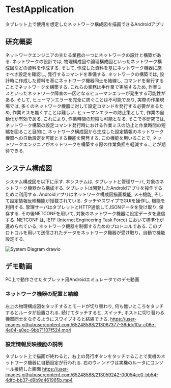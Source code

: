 # TestApplication
タブレット上で使用を想定したネットワーク構成図を描画できるAndroidアプリ

## 研究概要
ネットワークエンジニアの主たる業務の一つにネットワークの設計と構築がある. ネットワークの設計では,
物理構成図や論理構成図といったネットワーク構成図などの資料を作成する. そして, 作成した資料を基にネットワーク機器に施すべき設定を確認し, 発行するコマンドを準備する.
ネットワークの構築では, 設計時に作成した資料を基にネットワーク機器同士を結線し, コマンドを発行することでネットワークを構築する.
これらの業務は手作業で実施するため, 作業ミスといったネットワーク障害の一因となるヒューマンエラーが発生する可能性がある.
そして, ヒューマンエラーを完全に防ぐことは不可能であり, 実際の作業現場では, 多くのネットワーク機器に対して設定コマンドを発行する必要があるため, 作業ミスを無くすことは難しい.
ヒューマンエラーの防止策として, 作業の自動化が有効である. これにより, 作業時間の短縮も可能となる.
そこで本研究では, ネットワーク構築の設定コマンド発行時における作業ミスの防止と作業時間の短縮を図ること目的に, 
ネットワーク構成図から生成した設定情報のネットワーク機器への自動設定を可能とする機能を開発する.
この機能を用いることで, ネットワークエンジニアがネットワークを構築する際の作業負担を軽減することが期待できる.

## システム構成図
システム構成図を以下に示す. 本システムは, タブレットと管理サーバ, 対象のネットワーク機器から構成する. 
タブレットは開発したAndroidアプリを操作するために利用する. Androidアプリはネットワーク構成図描画機能, メモ機能, そして設定情報反映機能が搭載されている.
タッチやスワイプでGUIを操作し, 機能を利用する. 管理サーバはタブレットとHTTP通信してJSONデータを受け取り, 保存する.
その後NETCONFを用いて, 対象のネットワーク機器に設定データを送信する.
NETCONF は, IETF (Internet Engineering Task Force) において標準化が進められている, ネットワーク機器を制御するためのプロトコルである.
このプロトコルを用いて送信されたデータをネットワーク機器が受け取り，自動で機能設定する.


![System Diagram drawio](https://user-images.githubusercontent.com/65248588/213059164-e06ac083-c6eb-4ac2-a00c-39f88c07bf27.png)


## デモ動画
PC上で動作させたタブレット用Androidエミュレータでのデモ動画

### ネットワーク機器の配置と結線
左上の物理構成図をタッチするとモードが切り替わり, 何も無いところをタッチするとルータが設置される. 続けてタッチすると, スイッチ, ホストに切り替わる. 
機器同士をなぞるようにスワイプすると結線できる. 
https://user-images.githubusercontent.com/65248588/213067377-36ddc10a-c06e-4e04-a0ec-9bb71107f524.mp4


### 設定情報反映機能の説明
タブレット上で描画が終わると，右上の発行ボタンをタッチすることで実機のネットワーク機器に自動設定が行われる. 
右のウィンドウは実機のルータにコンソール接続した画面
https://user-images.githubusercontent.com/65248588/213059242-00054cc0-bb54-4dfc-bb37-d9b9d461965b.mp4

